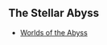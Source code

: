 ## The Stellar Abyss

* [Worlds of the Abyss](https://github.com/Insculpo/Sandbox_Galaxy/blob/Galactic/Stellar_Abyss_Setting_Bible/WorldCatalog.md)

